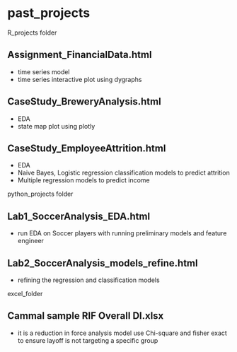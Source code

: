 # past_projects

R_projects folder 

## Assignment_FinancialData.html
- time series model
- time series interactive plot using dygraphs

## CaseStudy_BreweryAnalysis.html
- EDA
- state map plot using plotly

## CaseStudy_EmployeeAttrition.html
- EDA
- Naive Bayes, Logistic regression classification models to predict attrition
- Multiple regression models to predict income

python_projects folder 
## Lab1_SoccerAnalysis_EDA.html
- run EDA on Soccer players with running preliminary models and feature engineer

## Lab2_SoccerAnalysis_models_refine.html
- refining the regression and classification models 

excel_folder

## Cammal sample RIF Overall DI.xlsx
- it is a reduction in force analysis model use Chi-square and fisher exact to ensure layoff is not targeting a specific group
